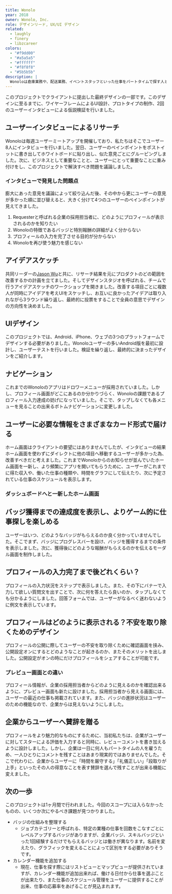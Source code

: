 ```yaml
---
title: Wonolo
year: 2018
owner: Wonolo, Inc.
role: デザインリード, UX/UI デザイン
related:
  - laughly
  - finery
  - libzcareer
colors:
  - "#f9dd00"
  - "#a5a5a5"
  - "#ffffff"
  - "#f8f8f8"
  - "#5b5b5b"
description: |
  Wonoloは倉庫業務や、配送業務、イベントスタッフといった仕事をパートタイムで探す人と、企業とを繋ぐオンラインスタッフィングサービスです。特徴は、Wonolo経由で仕事をすることでバッジが貯まり、特別報酬がもらえることです。それらをより分かりやすく伝え、プロフィール入力率と仕事の応募率を上げるためにプロフィール画面をリデザインすることがこのプロジェクトのゴールでした。リサーチャー、デザイナー総勢11人を率いるチームの共同リーダーを務め、アプリの設計とAndroidアプリのプロトタイプ制作を牽引しました。
---
```


<work-media name="overview.jpg" alt="提案したWonoloのアプリデザイン" />

このプロジェクトでクライアントに提出した最終デザインの一部です。このデザインに至るまでに、ワイヤーフレームによるUI設計、プロトタイプの制作、2回のユーザーインタビューによる仮説検証を行いました。

## ユーザーインタビューによるリサーチ

Wonoloは毎週ユーザーミートアップを開催しており、私たちはそこでユーザー8人にインタビューを行いました。翌日、ユーザーのペインポイントをポストイットに書き出してホワイトボードに貼り出し、似た意見ごとにグルーピングしました。次に、ビジネスとして重要なことと、ユーザーにとって重要なことに重み付けをし、このプロジェクトで解決すべき問題を議論しました。

<work-media name="research_postit.jpg" alt="リサーチの様子" />

### インタビューで発見した問題点

膨大にあった意見を議論によって絞り込んだ後、その中から更にユーザーの意見が多かった順に並び替えると、大きく分けて4つのユーザーのペインポイントが見えてきました。

1. Requesterと呼ばれる企業の採用担当者に、どのようにプロフィールが表示されるのかを知りたい
1. Wonoloの特徴であるバッジと特別報酬の詳細がよく分からない
1. プロフィールの入力を完了させる目的が分からない
1. Wonoloを再び使う魅力を感じない

<work-media name="research_deck_01.png,research_deck_02.jpg,research_deck_03.jpg,research_deck_04.jpg,research_deck_05.jpg" />

## アイデアスケッチ

共同リーダーの<a href="https://www.linkedin.com/in/jsnwux/" target="_blank">Jason Wu</a>と共に、リサーチ結果を元にプロダクトのどの範囲を改善するかの計画を立てました。そしてデザインスタジオを呼ばれる、チームで行うアイデアスケッチのワークショップを開きました。改善する項目ごとに複数人が同時にアイデアを考えUIをスケッチし、お互いに良かったアイデアは取り入れながら3ラウンド繰り返し、最終的に投票をすることで全員の意思でデザインの方向性を決めました。

<work-media name="design_studio.jpg" alt="デザインスタジオの様子" />

<work-media name="design_studio_badges.jpg,design_studio_profile.jpg,design_studio_rating.jpg,design_studio_home.jpg" />

## UIデザイン

このプロジェクトでは、Android、iPhone、ウェブの3つのプラットフォームでデザインする必要がありました。Wonoloユーザーの多いAndroid版を最初に設計し、ユーザーテストを行いました。検証を繰り返し、最終的に決まったデザインをご紹介します。

## ナビゲーション

これまでのWonoloのアプリはドロワーメニューが採用されていました。しかし、プロフィール画面がどこにあるのか分かりづらく、Wonoloの課題であるプロフィール入力達成の妨げになっていました。そこで、タップしなくても各メニューを見ることの出来るボトムナビゲーションに変更しました。

<work-media name="navigation_ja.png" alt="Wonoloのナビゲーション" caption="近年、デバイスが大きくなるに伴い、画面上部がタップし辛いことから、Androidでもボトムナビゲーションが利用されるケースが増えています。" />

## ユーザーに必要な情報をさまざまなカード形式で届ける

ホーム画面はクライアントの要望にはありませんでしたが、インタビューの結果ホーム画面を使わずにダイレクトに他の項目へ移動するユーザーが多かった為、改善すべきだと考えました。これまでWonoloからのお知らせが並んでいたホーム画面を一新し、より頻繁にアプリを開いてもらうために、ユーザーがこれまでに得た収入や、働いた仕事の種類や、時間をグラフにして伝えたり、次に予定されている仕事のスケジュールを表示します。

<work-media name="home_card.jpg" alt="ホーム画面に配置したさまざまなタイプのカード" />

### ダッシュボードへと一新したホーム画面

<work-media name="home.mp4" alt="ホーム画面のモックアップ" />

## バッジ獲得までの達成度を表示し、よりゲーム的に仕事探しを楽しめる

ユーザーはいつ、どのようなバッジがもらえるのか良く分かっていませんでした。そこでまず、バッジにプログレスバーを設け、バッジを獲得するまでの条件を表示しました。次に、獲得後にどのような報酬がもらえるのかを伝えるモーダル画面を制作しました。

<work-media name="badges.jpg" alt="バッジのインストラクション" caption="ユーザーはタップすることで、バッジの詳細を確認することが出来ます。また、この条件を達することの出来る仕事一覧への動線を設けています。" />

## プロフィールの入力完了まで後どれくらい？

プロフィールの入力状況をステップで表示しました。また、その下にバナーで入力して欲しい質問文を出すことで、次に何を答えたら良いのか、タップしなくても分かるようにしました。回答フォームでは、ユーザーがなるべく迷わないように例文を表示しています。

<work-media name="profile_onboarding.jpg" alt="プロフィールのOnboarding画面" />

## プロフィールはどのように表示される？不安を取り除くためのデザイン

プロフィールの公開に際してユーザーの不安を取り除くために確認画面を挟み、公開設定オンにするとどのようなことが起きるのか、またそのメリットを出しました。公開設定がオンの時にだけプロフィールをシェアすることが可能です。

<work-media name="profile_privacy.mp4" />

### プレビュー画面との違い

プロフィール情報が、企業の採用担当者からどのように見えるのかを確認出来るように、プレビュー画面も新たに設けました。採用担当者から見える画面には、ユーザーの最近の仕事も掲載されています。また、バッジの進捗状況はユーザーのための機能なので、企業からは見えないようにしました。

<work-media name="profile_preview_ja.jpg" alt="プロフィールのプレビュー画面" />

## 企業からユーザーへ賛辞を贈る

プロフィールをより魅力的なものにするために、当初私たちは、企業がユーザーに対してスターによる評価を入力すると同時に、レビューコメントを書き加えるように設計しました。しかし、企業は一日に何人もパートタイムの人を雇うため、一人ひとりにコメントを残すことはあまり現実的ではありませんでした。そこで代わりに、企業からユーザーに「時間を厳守する」「礼儀正しい」「段取りが上手」といったその人の得意なことを表す賛辞を選んで残すことが出来る機能に変えました。

<work-media name="profile_rating.jpg" alt="ユーザーの評価" caption="スターによる数字的な評価だけではないので、ユーザーのモチベーションに繋がりやすく、企業がプロフィールを閲覧する際にも判断の材料となります。" />

## 次の一歩

<work-media name="next_step.jpg" alt="Wonoloの利用イメージ" />

このプロジェクトは1ヶ月間で行われました。今回のスコープには入らなかったものの、いくつか次にやるべき課題が見つかりました。

- バッジの仕組みを整理する
  - ジョブカテゴリーと呼ばれる、特定の業種の仕事を回数をこなすごとにレベルアップするバッジがありますが、企業バッジ、スキルバッジといった1回経験するだけでもらえるバッジとは働きが異なります。名前を変えたり、グラフィックを変えることによって区別をする必要がありそうです。
- カレンダー機能を追加する
  - 現在、仕事を探す際にはリストビューとマップビューが提供されていますが、カレンダー機能が追加出来れば、働ける日付から仕事を選ぶことが出来たり、また仕事のスケジュール管理をユーザーに提供することが出来、仕事の応募率をあげることが見込まれます。
